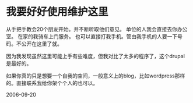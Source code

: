 # 我要好好使用维护这里

从手把手教会20个朋友开始。并不断听取他们意见。
单位的人我会直接去你办公室。
在家的我骑车上门服务。
也可以直接打我手机。管由我手机的人要一下号码。不公开在这里了就。

因为我发现虽然这里可能上手有些难度，但我对比了太多的程序了，这个drupal是最好的。

如果你真的只是想要一个自我的空间，一般意义上的blog，比如wordpress那样的。直接联系我给你架个个人的也可以。

2006-09-20